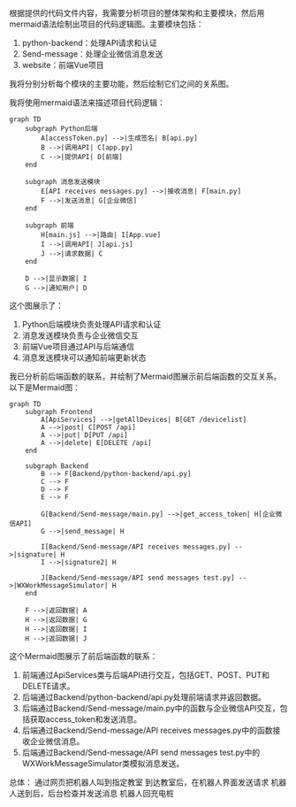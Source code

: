 根据提供的代码文件内容，我需要分析项目的整体架构和主要模块，然后用mermaid语法绘制出项目的代码逻辑图。主要模块包括：

1. python-backend：处理API请求和认证
2. Send-message：处理企业微信消息发送
3. website：前端Vue项目

我将分别分析每个模块的主要功能，然后绘制它们之间的关系图。

我将使用mermaid语法来描述项目代码逻辑：

```mermaid
graph TD
    subgraph Python后端
        A[accessToken.py] -->|生成签名| B[api.py]
        B -->|调用API| C[app.py]
        C -->|提供API| D[前端]
    end

    subgraph 消息发送模块
        E[API receives messages.py] -->|接收消息| F[main.py]
        F -->|发送消息| G[企业微信]
    end

    subgraph 前端
        H[main.js] -->|路由| I[App.vue]
        I -->|调用API| J[api.js]
        J -->|请求数据| C
    end

    D -->|显示数据| I
    G -->|通知用户| D
```

这个图展示了：

1. Python后端模块负责处理API请求和认证
2. 消息发送模块负责与企业微信交互
3. 前端Vue项目通过API与后端通信
4. 消息发送模块可以通知前端更新状态

我已分析前后端函数的联系，并绘制了Mermaid图展示前后端函数的交互关系。以下是Mermaid图：

```mermaid
graph TD
    subgraph Frontend
        A[ApiServices] -->|getAllDevices| B[GET /devicelist]
        A -->|post| C[POST /api]
        A -->|put| D[PUT /api]
        A -->|delete| E[DELETE /api]
    end

    subgraph Backend
        B --> F[Backend/python-backend/api.py]
        C --> F
        D --> F
        E --> F

        G[Backend/Send-message/main.py] -->|get_access_token| H[企业微信API]
        G -->|send_message| H

        I[Backend/Send-message/API receives messages.py] -->|signature| H
        I -->|signature2| H

        J[Backend/Send-message/API send messages test.py] -->|WXWorkMessageSimulator| H
    end

    F -->|返回数据| A
    H -->|返回数据| G
    H -->|返回数据| I
    H -->|返回数据| J
```

这个Mermaid图展示了前后端函数的联系：

1. 前端通过ApiServices类与后端API进行交互，包括GET、POST、PUT和DELETE请求。
2. 后端通过Backend/python-backend/api.py处理前端请求并返回数据。
3. 后端通过Backend/Send-message/main.py中的函数与企业微信API交互，包括获取access_token和发送消息。
4. 后端通过Backend/Send-message/API receives messages.py中的函数接收企业微信消息。
5. 后端通过Backend/Send-message/API send messages test.py中的WXWorkMessageSimulator类模拟消息发送。

总体：
通过网页把机器人叫到指定教室
到达教室后，在机器人界面发送请求
机器人送到后，后台检查并发送消息
机器人回充电桩